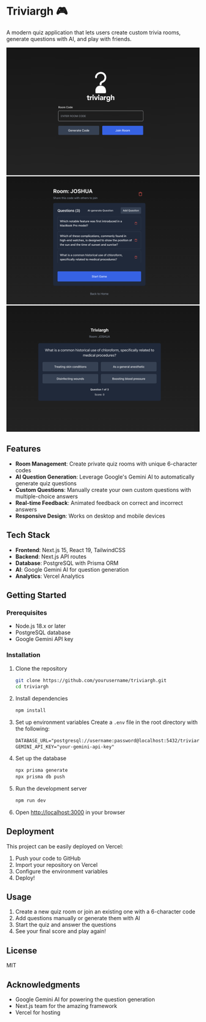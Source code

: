 # Triviargh 🎮

A modern quiz application that lets users create custom trivia rooms, generate questions with AI, and play with friends.

![Triviargh Home Page Screenshot](public/triviargh-page-1.png)
![Triviargh Quiz Page Screenshot](public/triviargh-page-2.png)
![Triviargh Game Screenshot](public/triviargh-page-3.png)

## Features

- **Room Management**: Create private quiz rooms with unique 6-character codes
- **AI Question Generation**: Leverage Google's Gemini AI to automatically generate quiz questions
- **Custom Questions**: Manually create your own custom questions with multiple-choice answers
- **Real-time Feedback**: Animated feedback on correct and incorrect answers
- **Responsive Design**: Works on desktop and mobile devices

## Tech Stack

- **Frontend**: Next.js 15, React 19, TailwindCSS
- **Backend**: Next.js API routes
- **Database**: PostgreSQL with Prisma ORM
- **AI**: Google Gemini AI for question generation
- **Analytics**: Vercel Analytics

## Getting Started

### Prerequisites

- Node.js 18.x or later
- PostgreSQL database
- Google Gemini API key

### Installation

1. Clone the repository
   ```bash
   git clone https://github.com/yourusername/triviargh.git
   cd triviargh
   ```

2. Install dependencies
   ```bash
   npm install
   ```

3. Set up environment variables
   Create a `.env` file in the root directory with the following:
   ```
   DATABASE_URL="postgresql://username:password@localhost:5432/triviargh"
   GEMINI_API_KEY="your-gemini-api-key"
   ```

4. Set up the database
   ```bash
   npx prisma generate
   npx prisma db push
   ```

5. Run the development server
   ```bash
   npm run dev
   ```

6. Open [http://localhost:3000](http://localhost:3000) in your browser

## Deployment

This project can be easily deployed on Vercel:

1. Push your code to GitHub
2. Import your repository on Vercel
3. Configure the environment variables
4. Deploy!

## Usage

1. Create a new quiz room or join an existing one with a 6-character code
2. Add questions manually or generate them with AI
3. Start the quiz and answer the questions
4. See your final score and play again!

## License

MIT

## Acknowledgments

- Google Gemini AI for powering the question generation
- Next.js team for the amazing framework
- Vercel for hosting